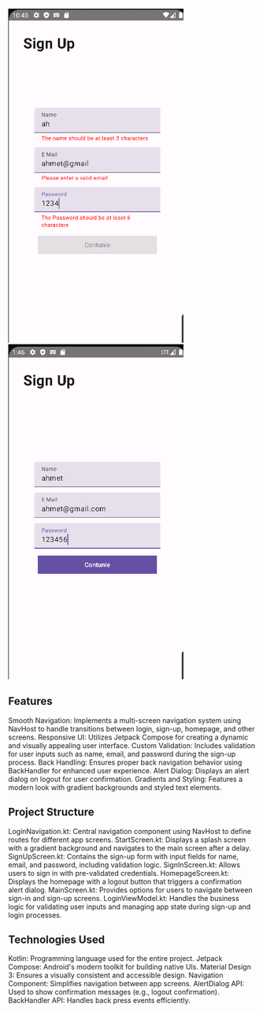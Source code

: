 ![Logo](https://github.com/nayciyilmaz/LoginApp/blob/main/proje1.png?raw=true)
![Logo](https://github.com/nayciyilmaz/LoginApp/blob/main/proje2.png?raw=true)

## Features

Smooth Navigation: Implements a multi-screen navigation system using NavHost to handle transitions between login, sign-up, homepage, and other screens.
Responsive UI: Utilizes Jetpack Compose for creating a dynamic and visually appealing user interface.
Custom Validation: Includes validation for user inputs such as name, email, and password during the sign-up process.
Back Handling: Ensures proper back navigation behavior using BackHandler for enhanced user experience.
Alert Dialog: Displays an alert dialog on logout for user confirmation.
Gradients and Styling: Features a modern look with gradient backgrounds and styled text elements.

## Project Structure

LoginNavigation.kt: Central navigation component using NavHost to define routes for different app screens.
StartScreen.kt: Displays a splash screen with a gradient background and navigates to the main screen after a delay.
SignUpScreen.kt: Contains the sign-up form with input fields for name, email, and password, including validation logic.
SignInScreen.kt: Allows users to sign in with pre-validated credentials.
HomepageScreen.kt: Displays the homepage with a logout button that triggers a confirmation alert dialog.
MainScreen.kt: Provides options for users to navigate between sign-in and sign-up screens.
LoginViewModel.kt: Handles the business logic for validating user inputs and managing app state during sign-up and login processes.

## Technologies Used

Kotlin: Programming language used for the entire project.
Jetpack Compose: Android's modern toolkit for building native UIs.
Material Design 3: Ensures a visually consistent and accessible design.
Navigation Component: Simplifies navigation between app screens.
AlertDialog API: Used to show confirmation messages (e.g., logout confirmation).
BackHandler API: Handles back press events efficiently.
